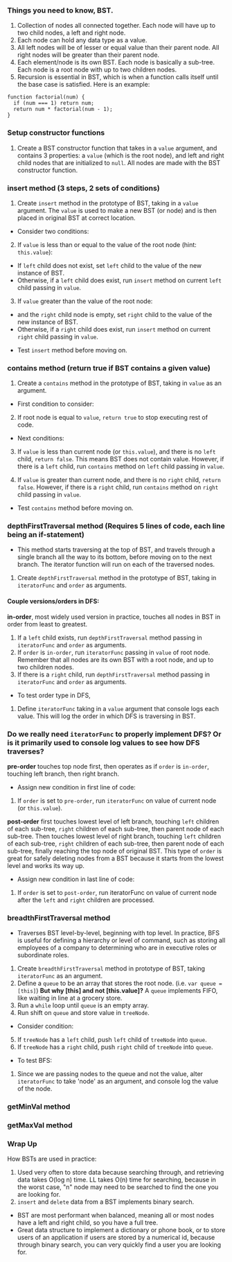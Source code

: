 ### Things you need to know, BST.
1. Collection of nodes all connected together. Each node will have up to two child nodes, a left and right node.
2. Each node can hold any data type as a value.
3. All left nodes will be of lesser or equal value than their parent node. All right nodes will be greater than their parent node.
4. Each element/node is its own BST. Each node is basically a sub-tree. Each node is a root node with up to two children nodes.
5. Recursion is essential in BST, which is when a function calls itself until the base case is satisfied. Here is an example:

```
function factorial(num) {
  if (num === 1) return num;
  return num * factorial(num - 1);
}
```

### Setup constructor functions
1. Create a BST constructor function that takes in a `value` argument, and contains 3 properties: a `value` (which is the root node), and left and right child nodes that are initialized to `null`. All nodes are made with the BST constructor function.


### insert method (3 steps, 2 sets of conditions)
1. Create `insert` method in the prototype of BST, taking in a `value` argument. The `value` is used to make a new BST (or node) and is then placed in original BST at correct location.

- Consider two conditions:
2. If `value` is less than or equal to the value of the root node (hint: `this.value`):
* If `left` child does not exist, set `left` child to the value of the new instance of BST.
* Otherwise, if a `left` child does exist, run `insert` method on current `left` child passing in `value`.

3. If `value` greater than the value of the root node:
* and the `right` child node is empty, set `right` child to the value of the new instance of BST.
* Otherwise, if a `right` child does exist, run `insert` method on current `right` child passing in `value`.

- Test `insert` method before moving on.


### contains method (return true if BST contains a given value)
1. Create a `contains` method in the prototype of BST, taking in `value` as an argument.

- First condition to consider:
2. If root node is equal to `value`, `return true` to stop executing rest of code.

- Next conditions:
3. If `value` is less than current node (or `this.value`), and there is no `left` child, `return false`. This means BST does not contain value. However, if there is a `left` child, run `contains` method on `left` child passing in `value`.

4. If `value` is greater than current node, and there is no `right` child, `return false`. However, if there is a `right` child, run `contains` method on `right` child passing in `value`.

- Test `contains` method before moving on.


### depthFirstTraversal method (Requires 5 lines of code, each line being an if-statement)
- This method starts traversing at the top of BST, and travels through a single branch all the way to its bottom, before moving on to the next branch. The iterator function will run on each of the traversed nodes.
1. Create `depthFirstTraversal` method in the prototype of BST, taking in `iteratorFunc` and `order` as arguments.

#### Couple versions/orders in DFS:
**in-order**, most widely used version in practice, touches all nodes in BST in order from least to greatest.

1. If a `left` child exists, run `depthFirstTraversal` method passing in `iteratorFunc` and `order` as arguments.
2. If `order` is `in-order`, run `iteratorFunc` passing in `value` of root node. Remember that all nodes are its own BST with a root node, and up to two children nodes.
3. If there is a `right` child, run `depthFirstTraversal` method passing in `iteratorFunc` and `order` as arguments.

- To test order type in DFS,
1. Define `iteratorFunc` taking in a `value` argument that console logs each value. This will log the order in which DFS is traversing in BST.

### Do we really need `iteratorFunc` to properly implement DFS? Or is it primarily used to console log values to see how DFS traverses?

**pre-order** touches top node first, then operates as if `order` is `in-order`, touching left branch, then right branch.

- Assign new condition in first line of code:
1. If `order` is set to `pre-order`, run `iteratorFunc` on value of current node (or `this.value`).

**post-order** first touches lowest level of left branch, touching `left` children of each sub-tree, `right` children of each sub-tree, then parent node of each sub-tree. Then touches lowest level of right branch, touching `left` children of each sub-tree, `right` children of each sub-tree, then parent node of each sub-tree, finally reaching the top node of original BST. This type of `order` is great for safely deleting nodes from a BST because it starts from the lowest level and works its way up.

- Assign new condition in last line of code:
1. If `order` is set to `post-order`, run iteratorFunc on value of current node after the `left` and `right` children are processed.


### breadthFirstTraversal method
- Traverses BST level-by-level, beginning with top level. In practice, BFS is useful for defining a hierarchy or level of command, such as storing all employees of a company to determining who are in executive roles or subordinate roles.  

1. Create `breadthFirstTraversal` method in prototype of BST, taking `iteratorFunc` as an argument.
2. Define a `queue` to be an array that stores the root node. (i.e. `var queue = [this]`) **But why [this] and not [this.value]?** A `queue` implements FIFO, like waiting in line at a grocery store.
3. Run a `while` loop until `queue` is an empty array.
4. Run shift on `queue` and store value in `treeNode`.

- Consider condition:
5. If `treeNode` has a `left` child, push `left` child of `treeNode` into `queue`.
6. If `treeNode` has a `right` child, push `right` child of `treeNode` into `queue`.

- To test BFS:
1. Since we are passing nodes to the queue and not the value, alter `iteratorFunc` to take 'node' as an argument, and console log the value of the node.


### getMinVal method

### getMaxVal method


### Wrap Up
How BSTs are used in practice:
1. Used very often to store data because searching through, and retrieving data takes O(log n) time. LL takes O(n) time for searching, because in the worst case, "n" node may need to be searched to find the one you are looking for.
2. `insert` and `delete` data from a BST implements binary search.
- BST are most performant when balanced, meaning all or most nodes have a left and right child, so you have a full tree.
- Great data structure to implement a dictionary or phone book, or to store users of an application if users are stored by a numerical id, because through binary search, you can very quickly find a user you are looking for.
